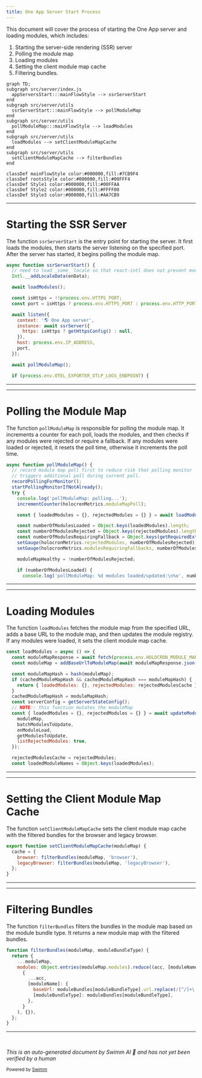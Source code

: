 ```yaml
---
title: One App Server Start Process
---
```

This document will cover the process of starting the One App server and loading modules, which includes:

1. Starting the server-side rendering (SSR) server
2. Polling the module map
3. Loading modules
4. Setting the client module map cache
5. Filtering bundles.

```mermaid
graph TD;
subgraph src/server/index.js
  appServersStart:::mainFlowStyle --> ssrServerStart
end
subgraph src/server/utils
  ssrServerStart:::mainFlowStyle --> pollModuleMap
end
subgraph src/server/utils
  pollModuleMap:::mainFlowStyle --> loadModules
end
subgraph src/server/utils
  loadModules --> setClientModuleMapCache
end
subgraph src/server/utils
  setClientModuleMapCache --> filterBundles
end

classDef mainFlowStyle color:#000000,fill:#7CB9F4
classDef rootsStyle color:#000000,fill:#00FFF4
classDef Style1 color:#000000,fill:#00FFAA
classDef Style2 color:#000000,fill:#FFFF00
classDef Style3 color:#000000,fill:#AA7CB9
```

<SwmSnippet path="/src/server/index.js" line="73">

---

# Starting the SSR Server

The function `ssrServerStart` is the entry point for starting the server. It first loads the modules, then starts the server listening on the specified port. After the server has started, it begins polling the module map.

```javascript
async function ssrServerStart() {
  // need to load _some_ locale so that react-intl does not prevent modules from loading
  Intl.__addLocaleData(enData);

  await loadModules();

  const isHttps = !!process.env.HTTPS_PORT;
  const port = isHttps ? process.env.HTTPS_PORT : process.env.HTTP_PORT || 3000;

  await listen({
    context: '🌎 One App server',
    instance: await ssrServer({
      https: isHttps ? getHttpsConfig() : null,
    }),
    host: process.env.IP_ADDRESS,
    port,
  });

  await pollModuleMap();

  if (process.env.OTEL_EXPORTER_OTLP_LOGS_ENDPOINT) {
```

---

</SwmSnippet>

<SwmSnippet path="/src/server/utils/pollModuleMap.js" line="123">

---

# Polling the Module Map

The function `pollModuleMap` is responsible for polling the module map. It increments a counter for each poll, loads the modules, and then checks if any modules were rejected or require a fallback. If any modules were loaded or rejected, it resets the poll time, otherwise it increments the poll time.

```javascript
async function pollModuleMap() {
  // record module map poll first to reduce risk that polling monitor
  // triggers additional poll during current poll.
  recordPollingForMonitor();
  startPollingMonitorIfNotAlready();
  try {
    console.log('pollModuleMap: polling...');
    incrementCounter(holocronMetrics.moduleMapPoll);

    const { loadedModules = {}, rejectedModules = {} } = await loadModules();

    const numberOfModulesLoaded = Object.keys(loadedModules).length;
    const numberOfModulesRejected = Object.keys(rejectedModules).length;
    const numberOfModulesRequiringFallback = Object.keys(getRequiredExternalsRegistry()).length;
    setGauge(holocronMetrics.rejectedModules, numberOfModulesRejected);
    setGauge(holocronMetrics.modulesRequiringFallbacks, numberOfModulesRequiringFallback);

    moduleMapHealthy = !numberOfModulesRejected;

    if (numberOfModulesLoaded) {
      console.log('pollModuleMap: %d modules loaded/updated:\n%o', numberOfModulesLoaded, loadedModules);
```

---

</SwmSnippet>

<SwmSnippet path="/src/server/utils/loadModules.js" line="32">

---

# Loading Modules

The function `loadModules` fetches the module map from the specified URL, adds a base URL to the module map, and then updates the module registry. If any modules were loaded, it sets the client module map cache.

```javascript
const loadModules = async () => {
  const moduleMapResponse = await fetch(process.env.HOLOCRON_MODULE_MAP_URL);
  const moduleMap = addBaseUrlToModuleMap(await moduleMapResponse.json());

  const moduleMapHash = hash(moduleMap);
  if (cachedModuleMapHash && cachedModuleMapHash === moduleMapHash) {
    return { loadedModules: {}, rejectedModules: rejectedModulesCache };
  }
  cachedModuleMapHash = moduleMapHash;
  const serverConfig = getServerStateConfig();
  // NOTE:: this function mutates the moduleMap
  const { loadedModules = {}, rejectedModules = {} } = await updateModuleRegistry({
    moduleMap,
    batchModulesToUpdate,
    onModuleLoad,
    getModulesToUpdate,
    listRejectedModules: true,
  });

  rejectedModulesCache = rejectedModules;
  const loadedModuleNames = Object.keys(loadedModules);
```

---

</SwmSnippet>

<SwmSnippet path="/src/server/utils/clientModuleMapCache.js" line="36">

---

# Setting the Client Module Map Cache

The function `setClientModuleMapCache` sets the client module map cache with the filtered bundles for the browser and legacy browser.

```javascript
export function setClientModuleMapCache(moduleMap) {
  cache = {
    browser: filterBundles(moduleMap, 'browser'),
    legacyBrowser: filterBundles(moduleMap, 'legacyBrowser'),
  };
}
```

---

</SwmSnippet>

<SwmSnippet path="/src/server/utils/clientModuleMapCache.js" line="21">

---

# Filtering Bundles

The function `filterBundles` filters the bundles in the module map based on the module bundle type. It returns a new module map with the filtered bundles.

```javascript
function filterBundles(moduleMap, moduleBundleType) {
  return {
    ...moduleMap,
    modules: Object.entries(moduleMap.modules).reduce((acc, [moduleName, moduleBundles]) => (
      {
        ...acc,
        [moduleName]: {
          baseUrl: moduleBundles[moduleBundleType].url.replace(/[^/]+\.js$/i, ''),
          [moduleBundleType]: moduleBundles[moduleBundleType],
        },
      }
    ), {}),
  };
}
```

---

</SwmSnippet>

&nbsp;

*This is an auto-generated document by Swimm AI 🌊 and has not yet been verified by a human*

<SwmMeta version="3.0.0" repo-id="Z2l0aHViJTNBJTNBREVNTy1vbmUtYXBwJTNBJTNBZ2lsYWRuYXZvdA==" repo-name="DEMO-one-app" doc-type="flows"><sup>Powered by [Swimm](/)</sup></SwmMeta>
